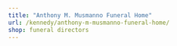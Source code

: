 ```yaml
---
title: "Anthony M. Musmanno Funeral Home"
url: /kennedy/anthony-m-musmanno-funeral-home/
shop: funeral directors
---
```


